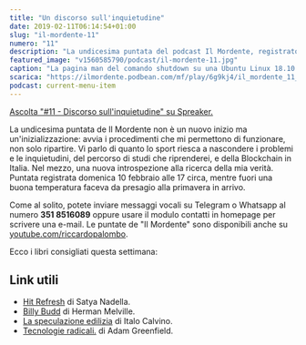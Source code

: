 ```yaml
---
title: "Un discorso sull'inquietudine"
date: 2019-02-11T06:14:54+01:00
slug: "il-mordente-11"
numero: "11"
description: "La undicesima puntata del podcast Il Mordente, registrato e curato da Riccardo Palombo."
featured_image: "v1560585790/podcast/il-mordente-11.jpg"
caption: "La pagina man del comando shutdown su una Ubuntu Linux 18.10."
scarica: "https://ilmordente.podbean.com/mf/play/6g9kj4/il_mordente_11_1.mp3"
podcast: current-menu-item
---
```


<a class="spreaker-player" href="https://www.spreaker.com/episode/17007323" data-resource="episode_id=17007323" data-width="100%" data-height="200" data-theme="light" data-playlist="false" data-playlist-continuous="false" data-autoplay="false" data-live-autoplay="false" data-chapters-image="true" data-episode-image-position="right" data-hide-logo="false" data-hide-likes="false" data-hide-comments="false" data-hide-sharing="false" >Ascolta "#11 - Discorso sull&#39;inquietudine" su Spreaker.</a>

La undicesima puntata de Il Mordente non è un nuovo inizio ma un'inizializzazione: avvia i procedimenti che mi permettono di funzionare, non solo ripartire. Vi parlo di quanto lo sport riesca a nascondere i problemi e le inquietudini, del percorso di studi che riprenderei, e della Blockchain in Italia. Nel mezzo, una nuova introspezione alla ricerca della mia verità. Puntata registrata domenica 10 febbraio alle 17 circa, mentre fuori una buona temperatura faceva da presagio alla primavera in arrivo. 

Come al solito, potete inviare messaggi vocali su Telegram o Whatsapp al numero **351 8516089** oppure usare il modulo contatti in homepage per scrivere una e-mail. Le puntate de "Il Mordente" sono disponibili anche su <a class="text-info" title="Canale Youtube Riccardo Palombo" href="https://www.youtube.com/riccardopalombo">youtube.com/riccardopalombo</a>.

Ecco i libri consigliati questa settimana:

## Link utili
<ul>
<li><a class="text-info" href="https://amzn.to/2th8k3G" target="_blank" rel="nofollow" title="Vedi l'articolo">Hit Refresh</a> di Satya Nadella.</li>
<li><a class="text-info" href="https://amzn.to/2Gln8a2" target="_blank" rel="nofollow" title="Vedi il libro Billy Budd">Billy Budd</a> di Herman Melville.</li>
<li><a class="text-info" href="https://amzn.to/2BtL4E6" target="_blank" rel="nofollow" title="Vedi il libro La speculazione edilizia">La speculazione edilizia</a> di Italo Calvino.</li>
<li><a class="text-info" href="https://amzn.to/2SaDskb" target="_blank" rel="nofollow" title="Vedi il libro Tecnologie Radicali">Tecnologie radicali.</a> di Adam Greenfield.</li>
</ul>